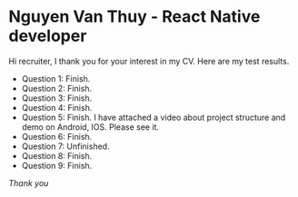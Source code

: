 # Nguyen Van Thuy - React Native developer

Hi recruiter, I thank you for your interest in my CV. Here are my test results.

- Question 1: Finish.
- Question 2: Finish.
- Question 3: Finish.
- Question 4: Finish.
- Question 5: Finish. I have attached a video about project structure and demo on Android, IOS. Please see it.
- Question 6: Finish.
- Question 7: Unfinished.
- Question 8: Finish.
- Question 9: Finish.

*Thank you*